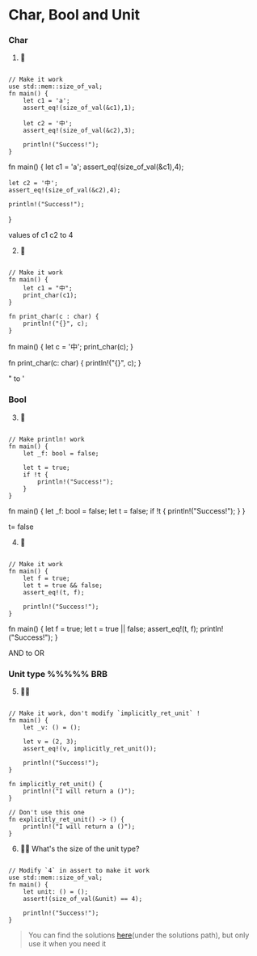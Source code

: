 # Char, Bool and Unit

### Char
1. 🌟
```rust, editable

// Make it work
use std::mem::size_of_val;
fn main() {
    let c1 = 'a';
    assert_eq!(size_of_val(&c1),1); 

    let c2 = '中';
    assert_eq!(size_of_val(&c2),3); 

    println!("Success!");
} 
```

fn main() {
    let c1 = 'a';
    assert_eq!(size_of_val(&c1),4); 

    let c2 = '中';
    assert_eq!(size_of_val(&c2),4); 

    println!("Success!");
} 

values of c1 c2 to 4




2. 🌟
```rust, editable

// Make it work
fn main() {
    let c1 = "中";
    print_char(c1);
} 

fn print_char(c : char) {
    println!("{}", c);
}
```

fn main() {
    let c = '中';
    print_char(c);
} 

fn print_char(c: char) {
    println!("{}", c);
}

" to '




### Bool
3. 🌟
```rust, editable

// Make println! work
fn main() {
    let _f: bool = false;

    let t = true;
    if !t {
        println!("Success!");
    }
} 
```


fn main() {
    let _f: bool = false;
    let t = false;
    if !t {
        println!("Success!");
    }
}


t= false




4. 🌟
```rust, editable

// Make it work
fn main() {
    let f = true;
    let t = true && false;
    assert_eq!(t, f);

    println!("Success!");
}
```


fn main() {
    let f = true;
    let t = true || false;
    assert_eq!(t, f);
    println!("Success!");
}


AND to OR





### Unit type            %%%%% BRB
5. 🌟🌟            
```rust,editable

// Make it work, don't modify `implicitly_ret_unit` !
fn main() {
    let _v: () = ();

    let v = (2, 3);
    assert_eq!(v, implicitly_ret_unit());

    println!("Success!");
}

fn implicitly_ret_unit() {
    println!("I will return a ()");
}

// Don't use this one
fn explicitly_ret_unit() -> () {
    println!("I will return a ()");
}
```

6. 🌟🌟 What's the size of the unit type?
```rust,editable

// Modify `4` in assert to make it work
use std::mem::size_of_val;
fn main() {
    let unit: () = ();
    assert!(size_of_val(&unit) == 4);

    println!("Success!");
}
```

> You can find the solutions [here](https://github.com/sunface/rust-by-practice)(under the solutions path), but only use it when you need it
